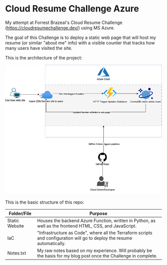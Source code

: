 # Cloud Resume Challenge Azure
My attempt at Forrest Brazeal's Cloud Resume Challenge (https://cloudresumechallenge.dev/) using MS Azure.

The goal of this Challenge is to deploy a static web page that will host my resume (or similar "about me" info) with a visible counter that tracks
how many users have visited the site.

This is the architecture of the project:

![AzureCRC.jpg](AzureCRC.jpg)

This is the basic structure of this repo:

| Folder/File | Purpose |
| --- | --- |
| Static Website | Houses the backend Azure Function, written in Python, as well as the frontend HTML, CSS, and JavaScript. |
| IaC | "Infrastructure as Code", where all the Terraform scripts and configuration will go to deploy the resume automatically. |
| Notes.txt | My raw notes based on my experience. Will probably be the basis for my blog post once the Challenge in complete. |

